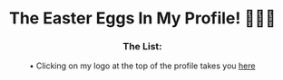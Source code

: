 <h1 align="center" style="border-bottom: none">
    The Easter Eggs In My Profile! 🥚🐣🐇
</h1>
<h3 align="center" style="border-bottom: none">
    The List:
</h3>
<p align="center" style="border-bottom: none">
   •  Clicking on my logo at the top of the profile takes you <a href="https://github.com/dopevog/dopevog/blob/main/files/face.md">here</a>
</p>
